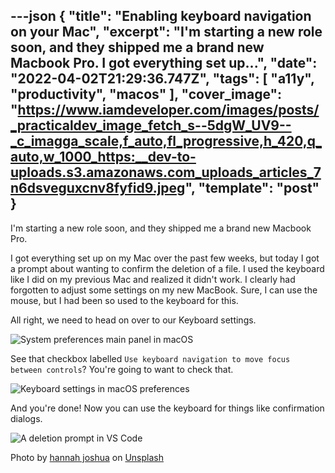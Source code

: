 ---json
{
  "title": "Enabling keyboard navigation on your Mac",
  "excerpt": "I'm starting a new role soon, and they shipped me a brand new Macbook Pro.  I got everything set up...",
  "date": "2022-04-02T21:29:36.747Z",
  "tags": [
    "a11y",
    "productivity",
    "macos"
  ],
  "cover_image": "https://www.iamdeveloper.com/images/posts/_practicaldev_image_fetch_s--5dgW_UV9--_c_imagga_scale,f_auto,fl_progressive,h_420,q_auto,w_1000_https:__dev-to-uploads.s3.amazonaws.com_uploads_articles_7n6dsveguxcnv8fyfid9.jpeg",
  "template": "post"
}
---
I'm starting a new role soon, and they shipped me a brand new Macbook Pro.

I got everything set up on my Mac over the past few weeks, but today I got a prompt about wanting to confirm the deletion of a file. I used the keyboard like I did on my previous Mac and realized it didn't work. I clearly had forgotten to adjust some settings on my new MacBook. Sure, I can use the mouse, but I had been so used to the keyboard for this.

All right, we need to head on over to our Keyboard settings.

![System preferences main panel in macOS](https://www.iamdeveloper.com/images/posts/_uploads_articles_4pktrkdwpvpb1k2kw3e2.png)

See that checkbox labelled `Use keyboard navigation to move focus between controls`? You're going to want to check that.

![Keyboard settings in macOS preferences](https://www.iamdeveloper.com/images/posts/_uploads_articles_x1vsaa2szv8cgosh4c8i.png)

And you're done! Now you can use the keyboard for things like confirmation dialogs.

![A deletion prompt in VS Code](https://www.iamdeveloper.com/images/posts/_uploads_articles_196fplgyqth8bwqacbg7.png) 

Photo by <a href="https://unsplash.com/@hannahjoshua?utm_source=unsplash&utm_medium=referral&utm_content=creditCopyText">hannah joshua</a> on <a href="https://unsplash.com/s/photos/mac-keyboard?utm_source=unsplash&utm_medium=referral&utm_content=creditCopyText">Unsplash</a>
